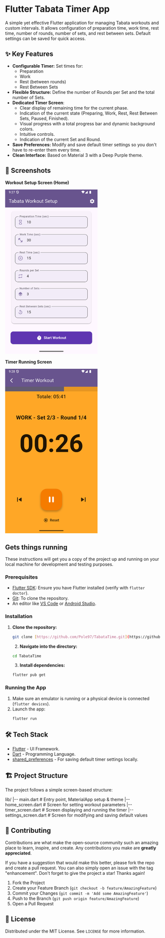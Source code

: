 # Flutter Tabata Timer App

A simple yet effective Flutter application for managing Tabata workouts and custom intervals. It allows configuration of preparation time, work time, rest time, number of rounds, number of sets, and rest between sets. Default settings can be saved for quick access.

## ✨ Key Features

* **Configurable Timer:** Set times for:
    * Preparation
    * Work
    * Rest (between rounds)
    * Rest Between Sets
* **Flexible Structure:** Define the number of Rounds per Set and the total number of Sets.
* **Dedicated Timer Screen**:
    * Clear display of remaining time for the current phase.
    * Indication of the current state (Preparing, Work, Rest, Rest Between Sets, Paused, Finished).
    * Visual progress with a total progress bar and dynamic background colors.
    * Intuitive controls.
    * Indication of the current Set and Round.
* **Save Preferences:** Modify and save default timer settings so you don't have to re-enter them every time.
* **Clean Interface:** Based on Material 3 with a Deep Purple theme.

## 📸 Screenshots 

**Workout Setup Screen (Home)**

<img src="assets/screenshot/home_screen.png" alt="Home Screen" width="300"/> 

**Timer Running Screen**

<img src="assets/screenshot/timer_screen.png" alt="Timer Screen" width="300"/>

## Gets things running

These instructions will get you a copy of the project up and running on your local machine for development and testing purposes.

### Prerequisites

* [Flutter SDK](https://flutter.dev/docs/get-started/install): Ensure you have Flutter installed (verify with `flutter doctor`).
* [Git](https://git-scm.com/): To clone the repository.
* An editor like [VS Code](https://code.visualstudio.com/) or [Android Studio](https://developer.android.com/studio).

### Installation

1.  **Clone the repository:**
    ```bash
    git clone [https://github.com/Pole97/TabataTime.git](https://github.com/Pole97/TabataTime.git)
    ```
    2.  **Navigate into the directory:**
    ```bash
    cd TabataTime 
    ```
    3.  **Install dependencies:**
    ```bash
    flutter pub get
    ```

### Running the App

1.  Make sure an emulator is running or a physical device is connected (`flutter devices`).
2.  Launch the app:
    ```bash
    flutter run
    ```

## 🛠️ Tech Stack

* [Flutter](https://flutter.dev/) - UI Framework.
* [Dart](https://dart.dev/) - Programming Language.
* [shared_preferences](https://pub.dev/packages/shared_preferences) - For saving default timer settings locally.

## 🏗️ Project Structure

The project follows a simple screen-based structure:

lib/
|-- main.dart             # Entry point, MaterialApp setup & theme
|-- home_screen.dart      # Screen for setting workout parameters
|-- timer_screen.dart     # Screen displaying and running the timer
|-- settings_screen.dart  # Screen for modifying and saving default values


## 🤝 Contributing

Contributions are what make the open-source community such an amazing place to learn, inspire, and create. Any contributions you make are **greatly appreciated**.

If you have a suggestion that would make this better, please fork the repo and create a pull request. You can also simply open an issue with the tag "enhancement".
Don't forget to give the project a star! Thanks again!

1.  Fork the Project
2.  Create your Feature Branch (`git checkout -b feature/AmazingFeature`)
3.  Commit your Changes (`git commit -m 'Add some AmazingFeature'`)
4.  Push to the Branch (`git push origin feature/AmazingFeature`)
5.  Open a Pull Request

## 📄 License

Distributed under the MIT License. See `LICENSE` for more information.
